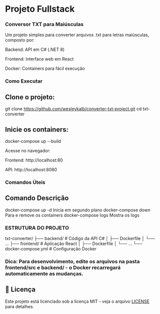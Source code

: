# Projeto Fullstack

### Conversor TXT para Maiúsculas

Um projeto simples para converter arquivos .txt para letras maiúsculas, composto por:

Backend: API em C# (.NET 8)

Frontend: Interface web em React

Docker: Containers para fácil execução

### Como Executar

## Clone o projeto:
git clone https://github.com/wesleykalb/converter-txt-project.git
cd txt-converter

## Inicie os containers:
docker-compose up --build

Acesse no navegador:

Frontend: http://localhost:80

API: http://localhost:8080

### Comandos Úteis
## Comando	                Descrição
docker-compose up -d	Inicia em segundo plano
docker-compose down	    Para e remove os containers
docker-compose logs	    Mostra os logs

### ESTRUTURA DO PROJETO
txt-converter/
├── backend/          # Código da API C#
│   ├── Dockerfile
│   └── ...
├── frontend/         # Aplicação React
│   ├── Dockerfile
│   └── ...
└── docker-compose.yml # Configuração Docker

### Dica: Para desenvolvimento, edite os arquivos na pasta frontend/src e backend/ - o Docker recarregará automaticamente as mudanças.

## 📄 Licença
Este projeto está licenciado sob a licença MIT - veja o arquivo [LICENSE](LICENSE) para detalhes.